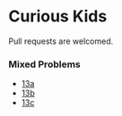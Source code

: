 

# Curious Kids 

Pull requests are welcomed. 

### Mixed Problems

- [13a](./13a)
- [13b](./13b)
- [13c](./13c)


